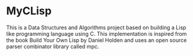 # MyCLisp
This is a Data Structures and Algorithms project based on building a Lisp like programming language using C. This implementation is inspired from the book Build Your Own Lisp by Daniel Holden and uses an open source parser combinator library called mpc.
